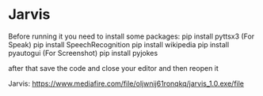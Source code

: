 # Jarvis
Before running it you need to install some packages:
pip install pyttsx3 (For Speak)
pip install SpeechRecognition
pip install wikipedia
pip install pyautogui (For Screenshot)
pip install pyjokes

after that save the code and close your editor and then reopen it

Jarvis:
https://www.mediafire.com/file/oljwnij61ronqkq/jarvis_1.0.exe/file
